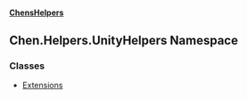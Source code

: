 #### [ChensHelpers](./index.md 'index')
## Chen.Helpers.UnityHelpers Namespace
### Classes
- [Extensions](./Chen-Helpers-UnityHelpers-Extensions.md 'Chen.Helpers.UnityHelpers.Extensions')
